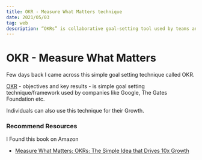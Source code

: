 ```yaml
---
title: OKR - Measure What Matters technique
date: 2021/05/03
tag: web
description: “OKRs” is collaborative goal-setting tool used by teams and individuals to set challenging, ambitious goals with measurable results.
---
```



# OKR - Measure What Matters

Few days back I came across this simple goal setting technique called OKR.

[OKR](https://www.whatmatters.com/) - objectives and key results - is simple goal setting technique/framework used by companies like Google, The Gates Foundation etc.

Individuals can also use this technique for their Growth.


### Recommend Resources

I Found this book on Amazon 

- [Measure What Matters: OKRs: The Simple Idea that Drives 10x Growth](https://www.amazon.in/Measure-What-Matters-Simple-Drives-ebook/dp/B078X4HKS9/ref=pd_day0_1/257-7017889-5210402?pd_rd_w=cJVop&pf_rd_p=5539b99c-a1fb-4219-96d5-3f51aa3f391e&pf_rd_r=C3FNQ31CDYRR5KHDA592&pd_rd_r=bbdd08fe-108b-4d65-913f-45d589218c6d&pd_rd_wg=Fxt5c&pd_rd_i=B078X4HKS9&psc=1)